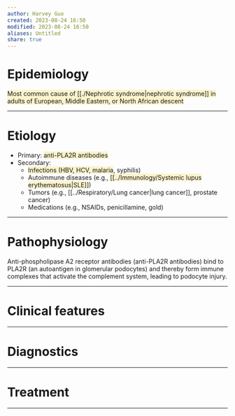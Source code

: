 ```yaml
---
author: Harvey Guo
created: 2023-08-24 16:50
modified: 2023-08-24 16:50
aliases: Untitled
share: true
---
```


# Epidemiology
<span style="background:rgba(240, 200, 0, 0.2)">Most common cause of [[./Nephrotic syndrome|nephrotic syndrome]] in adults of European, Middle Eastern, or North African descent</span>

---
# Etiology
- Primary: <span style="background:rgba(240, 200, 0, 0.2)">anti-PLA2R antibodies</span>
- Secondary:
	- <span style="background:rgba(240, 200, 0, 0.2)">Infections (HBV, HCV, malaria</span>, syphilis)
	- Autoimmune diseases (e.g., <span style="background:rgba(240, 200, 0, 0.2)">[[../Immunology/Systemic lupus erythematosus|SLE]]</span>)
	- Tumors (e.g., [[../Respiratory/Lung cancer|lung cancer]], prostate cancer)
	- Medications (e.g., NSAIDs, penicillamine, gold)

---
# Pathophysiology
Anti-phospholipase A2 receptor antibodies (anti-PLA2R antibodies) bind to PLA2R (an autoantigen in glomerular podocytes) and thereby form immune complexes that activate the complement system, leading to podocyte injury.

---
# Clinical features


---
# Diagnostics


---
# Treatment


---
